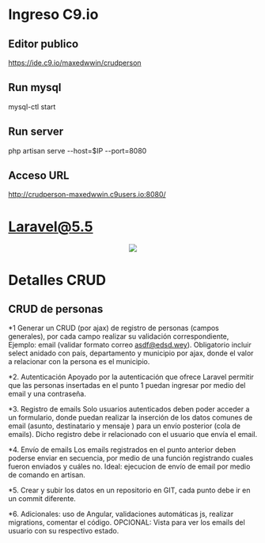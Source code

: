 Ingreso C9.io   
==============

Editor publico  
---------------------
https://ide.c9.io/maxedwwin/crudperson  

Run mysql   
--------------
mysql-ctl start 

Run server  
-----------
php artisan serve --host=$IP --port=8080    

Acceso URL 
-------------------------
http://crudperson-maxedwwin.c9users.io:8080/    


Laravel@5.5
==========================
<p align="center"><img src="https://laravel.com/assets/img/components/logo-laravel.svg"></p>

Detalles CRUD
=====================

CRUD de personas
----------------

*1 Generar un CRUD (por ajax) de registro de personas (campos generales), por cada campo realizar su validación correspondiente, Ejemplo: email (validar formato correo asdf@edsd.wey).
    Obligatorio incluir select anidado con país, departamento y municipio por ajax, donde el valor a relacionar con la persona es el municipio.

*2. Autenticación
    Apoyado por la autenticación que ofrece Laravel permitir que las personas insertadas en el punto 1 puedan ingresar por medio del email y una contraseña.

*3. Registro de emails
    Solo usuarios autenticados deben poder acceder a un formulario, donde puedan realizar la inserción de los datos comunes de email (asunto, destinatario y mensaje ) para un envío posterior (cola de emails).
    Dicho registro debe ir relacionado con el usuario que envía el email.

*4. Envío de emails
    Los emails registrados en el punto anterior deben poderse enviar en secuencia, por medio de una función registrando cuales fueron enviados y cuáles no.
    Ideal: ejecucion de envío de email por medio de comando en artisan.

*5. Crear y subir los datos en un repositorio en GIT, cada punto debe ir en un commit diferente. 

*6. Adicionales: uso de Angular, validaciones automáticas js, realizar migrations, comentar el código.
    OPCIONAL: Vista para ver los emails del usuario con su respectivo estado.